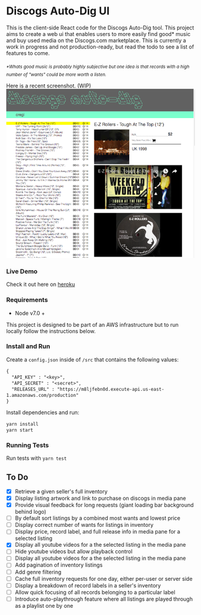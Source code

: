 # Discogs Auto-Dig UI
This is the client-side React code for the Discogs Auto-Dig tool. This project aims to create a web ui that enables users to more easily find good\* music and buy used media on the Discogs.com marketplace.  This is currently a work in progress and not production-ready, but read the todo to see a list of features to come.

<sub>*\*Whats good music is probably highly subjective but one idea is that records with a high number of "wants" could be more worth a listen.*</sub>

Here is a recent screenshot. (WIP)
![Screenshot](public/screenshot-8-28.png)

### Live Demo
Check it out here on [heroku](http://discogs-auto-dig.herokuapp.com)


### Requirements
- Node v7.0 +

This project is designed to be part of an AWS infrastructure but to run locally follow the instructions below.


### Install and Run

Create a `config.json` inside of `/src` that contains the following values:
```
{
  "API_KEY" : "<key>",
  "API_SECRET" : "<secret>",
  "RELEASES_URL" : "https://m8ljfebn0d.execute-api.us-east-1.amazonaws.com/production"
}
```
Install dependencies and run:
```
yarn install
yarn start
```

### Running Tests

Run tests with `yarn test`


## To Do
- [x] Retrieve a given seller's full inventory
- [x] Display listing artwork and link to purchase on discogs in media pane
- [x] Provide visual feedback for long requests (giant loading bar background behind logo)
- [ ] By default sort listings by a combined most wants and lowest price
- [ ] Display correct number of wants for listings in inventory
- [ ] Display price, record label, and full release info in media pane for a selected listing
- [x] Display all youtube videos for a the selected listing in the media pane
- [ ] Hide youtube videos but allow playback control
- [ ] Display all youtube videos for a the selected listing in the media pane
- [ ] Add pagination of inventory listings
- [ ] Add genre filtering
- [ ] Cache full inventory requests for one day, either per-user or server side
- [ ] Display a breakdown of record labels in a seller's inventory
- [ ] Allow quick focusing of all records belonging to a particular label
- [ ] Introduce auto-playthrough feature where all listings are played through as a playlist one by one
